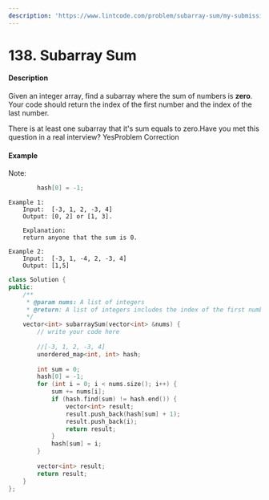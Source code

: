 ```yaml
---
description: 'https://www.lintcode.com/problem/subarray-sum/my-submissions'
---
```


# 138. Subarray Sum



#### Description

Given an integer array, find a subarray where the sum of numbers is **zero**. Your code should return the index of the first number and the index of the last number.

There is at least one subarray that it's sum equals to zero.Have you met this question in a real interview?  YesProblem Correction

#### Example

Note:

```cpp
        hash[0] = -1;
```

```text
Example 1:
	Input:  [-3, 1, 2, -3, 4]
	Output: [0, 2] or [1, 3].
	
	Explanation:
	return anyone that the sum is 0.

Example 2:
	Input:  [-3, 1, -4, 2, -3, 4]
	Output: [1,5]
```

```cpp
class Solution {
public:
    /**
     * @param nums: A list of integers
     * @return: A list of integers includes the index of the first number and the index of the last number
     */
    vector<int> subarraySum(vector<int> &nums) {
        // write your code here
        
        //[-3, 1, 2, -3, 4]
        unordered_map<int, int> hash;
        
        int sum = 0;
        hash[0] = -1;
        for (int i = 0; i < nums.size(); i++) {
            sum += nums[i];
            if (hash.find(sum) != hash.end()) {
                vector<int> result;
                result.push_back(hash[sum] + 1);
                result.push_back(i);
                return result;
            }
            hash[sum] = i;
        }
        
        vector<int> result;
        return result;
    }
};
```

